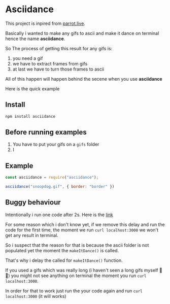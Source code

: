 # Asciidance

This project is inpired from [parrot.live](https://github.com/hugomd/parrot.live).  

Basically i wanted to make any gifs to ascii and make it dance on terminal hence the name **asciidance**.  

So The process of getting this result for any gifs is:  

1. you need a gif
2. we have to extract frames from gifs
3. at last we have to turn those frames to ascii

All of this happen will happen behind the secene when you use **asciidance**  

Here is the quick example  

## Install

```bash
npm install asciidance
```

## Before running examples

1. You have to put your gifs on a `gifs` folder  
2. I


## Example

```js 
const asciidance = require("asciidance");

asciidance("snoopdog.gif", { border: "border" })
```


## Buggy behaviour

Intentionally i run one code after 2s. Here is the [link](https://github.com/DanielCodex/asciidance/blob/071add85490b1a6551eefec6e78115c0a105b938/index.js#L46)  

For some reason which i don't know yet, if we remove this delay and run the code for the first time, the moment we run `curl localhost:3000` we won't get any result in terminal.  

So i suspect that the reason for that is because the ascii folder is not populated yet the moment the `makeItDance()` is called.  

That's why i delay the called for `makeItDance()` function.  

If you used a gifs which was really long (i haven't seen a long gifs myself 🤔😂) you might not see anything on terminal the moment you run `curl localhost:3000`.  

In order for that to work just run the your code again and run `curl localhost:3000` (it will works)

